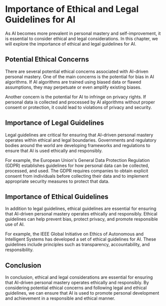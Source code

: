 Importance of Ethical and Legal Guidelines for AI
=============================================================================================================================

As AI becomes more prevalent in personal mastery and self-improvement, it is essential to consider ethical and legal considerations. In this chapter, we will explore the importance of ethical and legal guidelines for AI.

Potential Ethical Concerns
--------------------------

There are several potential ethical concerns associated with AI-driven personal mastery. One of the main concerns is the potential for bias in AI algorithms. If AI algorithms are trained using biased data or flawed assumptions, they may perpetuate or even amplify existing biases.

Another concern is the potential for AI to infringe on privacy rights. If personal data is collected and processed by AI algorithms without proper consent or protection, it could lead to violations of privacy and security.

Importance of Legal Guidelines
------------------------------

Legal guidelines are critical for ensuring that AI-driven personal mastery operates within ethical and legal boundaries. Governments and regulatory bodies around the world are developing frameworks and regulations to ensure that AI is used ethically and responsibly.

For example, the European Union's General Data Protection Regulation (GDPR) establishes guidelines for how personal data can be collected, processed, and used. The GDPR requires companies to obtain explicit consent from individuals before collecting their data and to implement appropriate security measures to protect that data.

Importance of Ethical Guidelines
--------------------------------

In addition to legal guidelines, ethical guidelines are essential for ensuring that AI-driven personal mastery operates ethically and responsibly. Ethical guidelines can help prevent bias, protect privacy, and promote responsible use of AI.

For example, the IEEE Global Initiative on Ethics of Autonomous and Intelligent Systems has developed a set of ethical guidelines for AI. These guidelines include principles such as transparency, accountability, and responsibility.

Conclusion
----------

In conclusion, ethical and legal considerations are essential for ensuring that AI-driven personal mastery operates ethically and responsibly. By considering potential ethical concerns and following legal and ethical guidelines, we can ensure that AI is used to promote personal development and achievement in a responsible and ethical manner.
